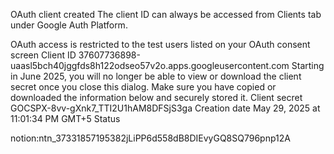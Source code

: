 OAuth client created
The client ID can always be accessed from Clients tab under Google Auth Platform.

OAuth access is restricted to the test users  listed on your OAuth consent screen
Client ID
37607736898-uaasl5bch40jggfds8h122odseo57v2o.apps.googleusercontent.com
Starting in June 2025, you will no longer be able to view or download the client secret once you close this dialog. Make sure you have copied or downloaded the information below and securely stored it.
Client secret
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
Creation date
May 29, 2025 at 11:01:34 PM GMT+5
Status


notion: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
